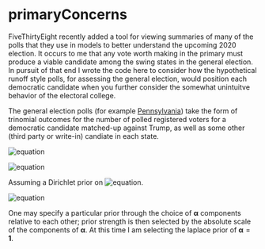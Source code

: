 # primaryConcerns

FiveThirtyEight recently added a tool for viewing summaries of many of the polls that they use in models to better understand the upcoming 2020 election.
It occurs to me that any vote worth making in the primary must produce a viable candidate among the swing states in the general election.
In pursuit of that end I wrote the code here to consider how the hypothetical runoff style polls, for assessing the general election, would position each democratic candidate when you further consider the somewhat unintuitve behavior of the electoral college.  

The general election polls (for example [Pennsylvania](https://projects.fivethirtyeight.com/polls/president-general/pennsylvania/)) take the form of trinomial outcomes for the number of polled registered voters for a democratic candidate matched-up against Trump, as well as some other (third party or write-in) candiate in each state.

![equation](https://latex.codecogs.com/gif.latex?\bm{y_j}&space;=&space;[Democrat,&space;Trump,&space;Other])

![equation](https://latex.codecogs.com/gif.latex?\bm{y_j}&space;\sim&space;Multinomial(n_j,&space;\bm{p_j}))


Assuming a Dirichlet prior on ![equation](https://latex.codecogs.com/gif.latex?\bm{p_j}).

![equation](https://latex.codecogs.com/gif.latex?\bm{p_j}&space;\sim&space;Dir(\bm{\alpha}))

One may specify a particular prior through the choice of $\bm{\alpha}$ components relative to each other; prior strength is then selected by the absolute scale of the components of $\bm{\alpha}$. At this time I am selecting the laplace prior of $\bm{\alpha}=\bm{1}$.

